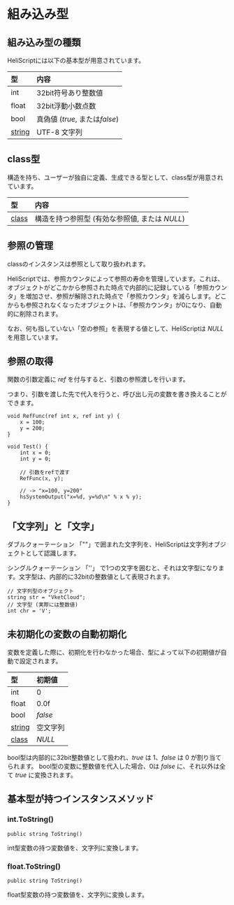 
# 組み込み型

## 組み込み型の種類

HeliScriptには以下の基本型が用意されています。

|型|内容|
|:--|:--|
|int|32bit符号あり整数値|
|float|32bit浮動小数点数|
|bool|真偽値 (*true*, または*false*)|
|[string](hs_string.md)|UTF-8 文字列|

## class型

構造を持ち、ユーザーが独自に定義、生成できる型として、class型が用意されています。

|型|内容|
|:--|:--|
|[class](hs_class.md)|構造を持つ参照型 (有効な参照値, または *NULL*)|

## 参照の管理

classのインスタンスは参照として取り扱われます。

HeliScriptでは、参照カウンタによって参照の寿命を管理しています。これは、オブジェクトがどこかから参照された時点で内部的に記録している「参照カウンタ」を増加させ、参照が解除された時点で「参照カウンタ」を減らします。どこからも参照されなくなったオブジェクトは、「参照カウンタ」が0になり、自動的に削除されます。

なお、何も指していない「空の参照」を表現する値として、HeliScriptは *NULL* を用意しています。

## 参照の取得

関数の引数定義に *ref* を付与すると、引数の参照渡しを行います。

つまり、引数を渡した先で代入を行うと、呼び出し元の変数を書き換えることができます。

```
void RefFunc(ref int x, ref int y) {
    x = 100;
    y = 200;
}

void Test() {
    int x = 0;
    int y = 0;
    
    // 引数をrefで渡す
    RefFunc(x, y);
    
    // -> "x=100, y=200"
    hsSystemOutput("x=%d, y=%d\n" % x % y);
}
```

## 「文字列」と「文字」

ダブルクォーテーション 「""」で囲まれた文字列を、HeliScriptは文字列オブジェクトとして認識します。

シングルクォーテーション 「''」 で1つの文字を囲むと、それは文字型になります。文字型は、内部的に32bitの整数値として表現されます。

```
// 文字列型のオブジェクト
string str = "VketCloud";
// 文字型 (実際には整数値)
int chr = 'V';
```

## 未初期化の変数の自動初期化

変数を定義した際に、初期化を行わなかった場合、型によって以下の初期値が自動で設定されます。

|型|初期値|
|:--|:--|
|int|0|
|float|0.0f|
|bool|*false*|
|[string](hs_string.md)|空文字列|
|[class](hs_class.md)|*NULL*|

bool型は内部的に32bit整数値として扱われ、*true* は 1、*false* は 0 が割り当てられます。
bool型の変数に整数値を代入した場合、0は *false* に、それ以外は全て *true* に変換されます。

## 基本型が持つインスタンスメソッド

### int.ToString()

`public string ToString()`

int型変数の持つ変数値を、文字列に変換します。

### float.ToString()

`public string ToString()`

float型変数の持つ変数値を、文字列に変換します。
